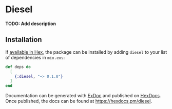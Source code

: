 # Diesel

**TODO: Add description**

## Installation

If [available in Hex](https://hex.pm/docs/publish), the package can be installed
by adding `diesel` to your list of dependencies in `mix.exs`:

```elixir
def deps do
  [
    {:diesel, "~> 0.1.0"}
  ]
end
```

Documentation can be generated with [ExDoc](https://github.com/elixir-lang/ex_doc)
and published on [HexDocs](https://hexdocs.pm). Once published, the docs can
be found at <https://hexdocs.pm/diesel>.

